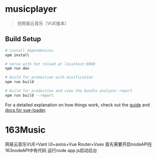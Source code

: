 # musicplayer

> 仿网易云音乐（VUE版本）

## Build Setup

``` bash
# install dependencies
npm install

# serve with hot reload at localhost:8080
npm run dev

# build for production with minification
npm run build

# build for production and view the bundle analyzer report
npm run build --report
```

For a detailed explanation on how things work, check out the [guide](http://vuejs-templates.github.io/webpack/) and [docs for vue-loader](http://vuejs.github.io/vue-loader).
# 163Music



网易云音乐VUE+Vant UI+axios+Vue Router+Vuex
首先需要开启nodeAPI在163nodeAPI中有代码 运行node app.js启动后台
